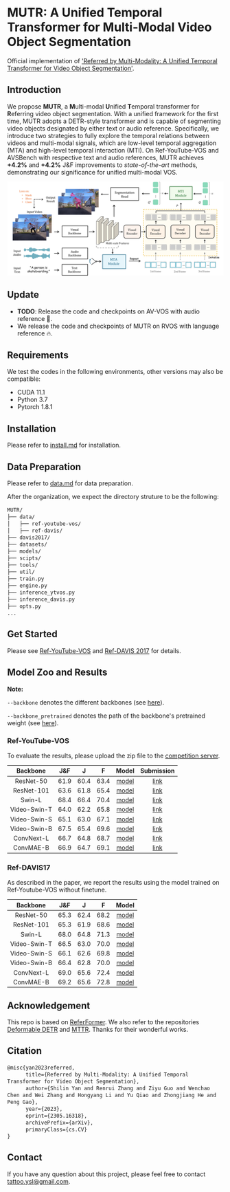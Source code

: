 # MUTR: A Unified Temporal Transformer for Multi-Modal Video Object Segmentation

Official implementation of ['Referred by Multi-Modality: A Unified Temporal Transformer for Video Object Segmentation'](https://arxiv.org/abs/2305.16318).


<!-- <div align="center">
<h1>
<b>
Referred by Multi-Modality: A Unified Temporal <br> Transformer for Video Object Segmentation
</b>
</h1>
</div> -->

## Introduction
We propose **MUTR**, a **M**ulti-modal **U**nified **T**emporal transformer for **R**eferring video object segmentation. With a unified framework for the first time, MUTR adopts a DETR-style transformer and is capable of segmenting video objects designated by either text or audio reference. Specifically, we introduce two strategies to fully explore the temporal relations between videos and multi-modal signals, which are low-level temporal aggregation (MTA) and high-level temporal interaction (MTI).
On Ref-YouTube-VOS and AVSBench with respective text and audio references, MUTR achieves **+4.2\%** and **+4.2\%** J&F improvements to *state-of-the-art* methods, demonstrating our significance for unified multi-modal VOS.

<p align="center"><img src="docs/network.png" width="800"/></p>

## Update
* **TODO**: Release the code and checkpoints on AV-VOS with audio reference 📌.
* We release the code and checkpoints of MUTR on RVOS with language reference 🔥.

## Requirements

We test the codes in the following environments, other versions may also be compatible:

- CUDA 11.1
- Python 3.7
- Pytorch 1.8.1


## Installation

Please refer to [install.md](docs/install.md) for installation.



## Data Preparation

Please refer to [data.md](docs/data.md) for data preparation.

After the organization, we expect the directory struture to be the following:

```
MUTR/
├── data/
│   ├── ref-youtube-vos/
│   ├── ref-davis/
├── davis2017/
├── datasets/
├── models/
├── scipts/
├── tools/
├── util/
├── train.py
├── engine.py
├── inference_ytvos.py
├── inference_davis.py
├── opts.py
...
```

## Get Started

Please see [Ref-YouTube-VOS](docs/Ref-YouTube-VOS.md) and [Ref-DAVIS 2017](docs/Ref-DAVIS2017.md) for details.


## Model Zoo and Results

**Note:** 

 `--backbone` denotes the different backbones (see [here](https://github.com/OpenGVLab/MUTR/blob/c4d8901e0fca1da667922d453a004259ffb1a5cd/opts.py#L31)).

 `--backbone_pretrained`  denotes the path of the backbone's pretrained weight (see [here](https://github.com/OpenGVLab/MUTR/blob/c4d8901e0fca1da667922d453a004259ffb1a5cd/opts.py#L33)).




### Ref-YouTube-VOS

To evaluate the results, please upload the zip file to the [competition server](https://codalab.lisn.upsaclay.fr/competitions/3282#participate-submit_results).


| Backbone| J&F | J | F | Model | Submission | 
| :----: | :----: | :----: | :----: | :----: | :----: |
| ResNet-50 | 61.9 | 60.4 | 63.4 | [model](https://drive.google.com/file/d/1bNkR4n7be3hYwtaYp75c2WNrbmyh-Ik2/view?usp=sharing) | [link](https://drive.google.com/file/d/1ORmyM8cNgnjnXSy6SBC27wKRsORAc8Wu/view?usp=sharing) |
| ResNet-101 | 63.6 | 61.8 | 65.4 | [model](https://drive.google.com/file/d/1ZOev9AZM_GRpnsKjg0_gpRFKGrJcm0S5/view?usp=sharing) | [link](https://drive.google.com/file/d/1JAG6u_U5c5w0K0z3D5_r3UseN2Fmk9_y/view?usp=sharing) |
| Swin-L | 68.4 | 66.4 | 70.4 | [model](https://drive.google.com/file/d/1e2-BXV3HGxPxWFKO-z34PZDBShCzEmz9/view?usp=sharing) | [link](https://drive.google.com/file/d/1EYh82Ij30IJTO4Kn1-jvbbpARJybJzdj/view?usp=sharing) |
| Video-Swin-T | 64.0 | 62.2 | 65.8 | [model](https://drive.google.com/file/d/1-TkdQksTrmB253ao99NgnmsrsQkous2V/view?usp=sharing) | [link](https://drive.google.com/file/d/14bNF3WsPResaUrB0NWmJ8GQ1eaE-Fw_7/view?usp=sharing) |
| Video-Swin-S | 65.1 | 63.0 | 67.1 | [model](https://drive.google.com/file/d/1gVeOE20nmZzONTQSdBhPHBg_hBZnXgxI/view?usp=sharing) | [link](https://drive.google.com/file/d/19kWvu1fc-5hhkI1Ibzzps3pYQA4N42JU/view?usp=sharing) |
| Video-Swin-B | 67.5 | 65.4 | 69.6 | [model](https://drive.google.com/file/d/11poAYPbJDB2R_DlsDhRrSYvgOzaihpTN/view?usp=sharing) | [link](https://drive.google.com/file/d/1aYFs_DDsEFHo7Dd8pOG24O2rwyjjpEMN/view?usp=sharing) |
| ConvNext-L | 66.7 | 64.8 | 68.7 | [model](https://drive.google.com/file/d/1d6C73EmSpQZBIuhBDu1gnzibDXYxCYDz/view?usp=sharing) | [link](https://drive.google.com/file/d/1jASGNhitDozzN9trIlAVWsmjio7GjsA0/view?usp=sharing) |
| ConvMAE-B | 66.9 | 64.7 | 69.1 | [model](https://drive.google.com/file/d/1kM9VLjdzl_YKN09WD6iSzmvtxVYU_NiE/view?usp=sharing) | [link](https://drive.google.com/file/d/1CORTnxJo4hWRCR4eSTcgPjxTi_5ZOlPV/view?usp=sharing) |




### Ref-DAVIS17

As described in the paper, we report the results using the model trained on Ref-Youtube-VOS without finetune.

| Backbone| J&F | J | F | Model | 
| :----: | :----: | :----: | :----: | :----: | 
| ResNet-50 | 65.3 | 62.4 | 68.2 | [model](https://drive.google.com/file/d/1bNkR4n7be3hYwtaYp75c2WNrbmyh-Ik2/view?usp=sharing) | 
| ResNet-101 | 65.3 | 61.9 | 68.6 | [model](https://drive.google.com/file/d/1ZOev9AZM_GRpnsKjg0_gpRFKGrJcm0S5/view?usp=sharing) |
| Swin-L | 68.0 | 64.8 | 71.3 | [model](https://drive.google.com/file/d/1e2-BXV3HGxPxWFKO-z34PZDBShCzEmz9/view?usp=sharing) |
| Video-Swin-T | 66.5 | 63.0 | 70.0 | [model](https://drive.google.com/file/d/1-TkdQksTrmB253ao99NgnmsrsQkous2V/view?usp=sharing) |
| Video-Swin-S | 66.1 | 62.6 | 69.8 | [model](https://drive.google.com/file/d/1gVeOE20nmZzONTQSdBhPHBg_hBZnXgxI/view?usp=sharing)  |
| Video-Swin-B | 66.4 | 62.8 | 70.0 | [model](https://drive.google.com/file/d/11poAYPbJDB2R_DlsDhRrSYvgOzaihpTN/view?usp=sharing) |
| ConvNext-L | 69.0 | 65.6 | 72.4 | [model](https://drive.google.com/file/d/1d6C73EmSpQZBIuhBDu1gnzibDXYxCYDz/view?usp=sharing) | 
| ConvMAE-B | 69.2 | 65.6 | 72.8 | [model](https://drive.google.com/file/d/1kM9VLjdzl_YKN09WD6iSzmvtxVYU_NiE/view?usp=sharing) |


## Acknowledgement

This repo is based on [ReferFormer](https://github.com/wjn922/ReferFormer/tree/main). We also refer to the repositories [Deformable DETR](https://github.com/ashkamath/mdetr) and [MTTR](https://github.com/fundamentalvision/Deformable-DETR). Thanks for their wonderful works.


## Citation

```
@misc{yan2023referred,
      title={Referred by Multi-Modality: A Unified Temporal Transformer for Video Object Segmentation}, 
      author={Shilin Yan and Renrui Zhang and Ziyu Guo and Wenchao Chen and Wei Zhang and Hongyang Li and Yu Qiao and Zhongjiang He and Peng Gao},
      year={2023},
      eprint={2305.16318},
      archivePrefix={arXiv},
      primaryClass={cs.CV}
}
```

## Contact
If you have any question about this project, please feel free to contact tattoo.ysl@gmail.com.
